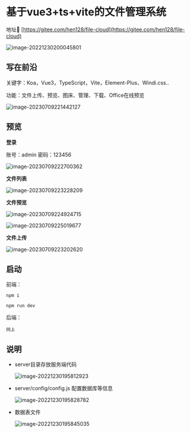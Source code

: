 # 基于vue3+ts+vite的文件管理系统

地址🧭 [https://gitee.com/hen128/file-cloud](https://gitee.com/hen128/file-cloud)

![image-20221230200045801](https://cloud.zengweihao.cn/typora/2023-07-09/20230709215020.png)

## 写在前沿

关键字：Koa，Vue3，TypeScript，Vite，Element-Plus、Windi.css..

功能：文件上传、预览、图床、管理、下载、Office在线预览

![image-20230709221442127](https://cloud.zengweihao.cn/typora/2023-07-09/20230709221442.png)

## 预览

**登录**

账号：admin 密码：123456

![image-20230709222700362](https://cloud.zengweihao.cn/typora/2023-07-09/20230709225146.png)

**文件列表**

![image-20230709223228209](https://cloud.zengweihao.cn/typora/2023-07-09/20230709223228.png)

**文件预览**

![image-20230709224924715](https://cloud.zengweihao.cn/typora/2023-07-09/20230709224925.png)

![image-20230709225019677](https://cloud.zengweihao.cn/typora/2023-07-09/20230709225020.png)

**文件上传**

![image-20230709223202620](https://cloud.zengweihao.cn/typora/2023-07-09/20230709223202.png)

## 启动

前端：

```
npm i

npm run dev

```

后端：

```
同上
```



## 说明

- server目录存放服务端代码

  ![image-20221230195812923](https://cloud.zengweihao.cn/typora/2023-07-09/20230709214955.png)

- server/config/config.js 配置数据库等信息

  ![image-20221230195828782](https://cloud.zengweihao.cn/typora/2023-07-09/20230709215027.png)

- 数据表文件

  ![image-20221230195845035](https://cloud.zengweihao.cn/typora/2023-07-09/20230709215036.png)
